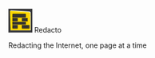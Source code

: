 <img src="https://raw.githubusercontent.com/dhowe/Redacto/master/icon48.png"/> Redacto

Redacting the Internet, one page at a time

